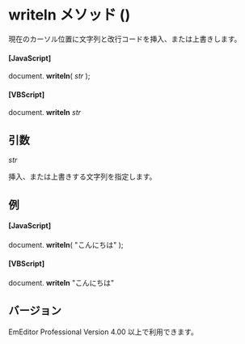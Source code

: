 # writeln メソッド ()

現在のカーソル位置に文字列と改行コードを挿入、または上書きします。

#### \[JavaScript\]

document. **writeln**( _str_ );

#### \[VBScript\]

document. **writeln** _str_

## 引数

_str_

挿入、または上書きする文字列を指定します。

## 例

#### \[JavaScript\]

document. **writeln**( "こんにちは" );

#### \[VBScript\]

document. **writeln** "こんにちは"

## バージョン

EmEditor Professional Version 4.00 以上で利用できます。